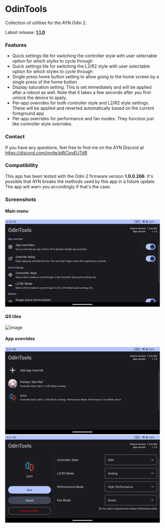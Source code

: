 # OdinTools
Collection of utilities for the AYN Odin 2.

Latest release: **[1.1.0](https://github.com/langerhans/OdinTools/releases/latest)**

### Features
- Quick settings tile for switching the controller style with user selectable option for which styles to cycle through
- Quick settings tile for switching the L2/R2 style with user selectable option for which styles to cycle through
- Single press home button setting to allow going to the home screen by a single press of the home button
- Display saturation setting. This is set immediately and will be applied after a reboot as well. Note that it takes a few seconds after you first unlock the device to apply.
- Per-app overrides for both controller style and L2/R2 style settings. These will be applied and reverted automatically based on the current foreground app 
- Per-app overrides for performance and fan modes. They function just like controller style overrides.

### Contact
If you have any questions, feel free to find me on the AYN Discord at https://discord.com/invite/pWCpvEUTdR

### Compatibility
This app has been tested with the Odin 2 firmware version **1.0.0.266**. It's possible that AYN breaks the methods used by this app in a future update. The app will warn you accordingly if that's the case.

### Screenshots
#### Main menu
![image](docs/main.png)
#### QS tiles
![image](docs/qs_tiles.png)
#### App overrides
![image](docs/app_overrides.png)
![image](docs/override_config.png)
